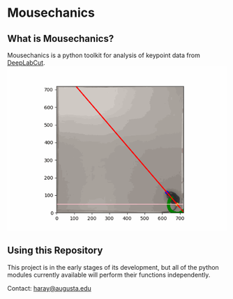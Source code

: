 # Mousechanics
## What is Mousechanics?
Mousechanics is a python toolkit for analysis of keypoint data from [DeepLabCut](https://github.com/DeepLabCut/DeepLabCut).
![orientation](https://github.com/frstray/mousechanics/blob/readme_updates/readme_assets/picori.gif)

## Using this Repository  
This project is in the early stages of its development, but all of the python modules currently available will perform their functions independently.

Contact:
haray@augusta.edu 
